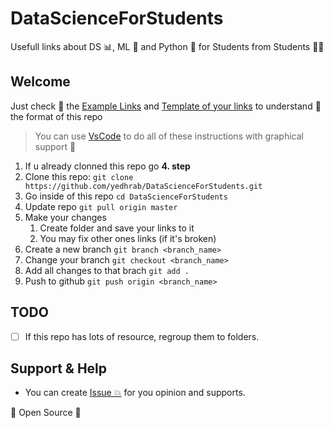 # DataScienceForStudents

Usefull links about DS 📊, ML 🧠 and Python 🐍 for Students from Students 👨‍🏫

## Welcome

Just check 👀 the [Example Links](X%20-%20Example%20Links.md) and [Template of your links](0%20-%20Template%20of%20your%20links.md) to understand 🤔 the format of this repo

> You can use [VsCode](https://code.visualstudio.com/docs/editor/versioncontrol) to do all of these instructions with graphical support 🚀

1. If u already clonned this repo go **4. step**
2. Clone this repo: `git clone https://github.com/yedhrab/DataScienceForStudents.git`
3. Go inside of this repo `cd DataScienceForStudents`
4. Update repo `git pull origin master`
5. Make your changes
   1. Create folder and save your links to it
   2. You may fix other ones links (if it's broken)
6. Create a new branch `git branch <branch_name>`
7. Change your branch `git checkout <branch_name>`
8. Add all changes to that brach `git add .`
9. Push to github `git push origin <branch_name>`

## TODO

- [ ] If this repo has lots of resource, regroup them to folders.

## Support & Help

- You can create [Issue 💥](https://github.com/yedhrab/DataScienceForStudents/issues) for you opinion and supports.

🎈 Open Source 🎈
